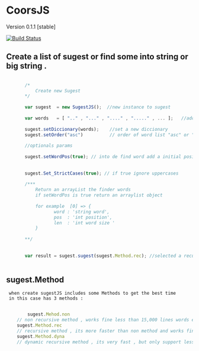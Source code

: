 # CoorsJS

  Version 0.1.1 [stable]
  
   [![Build Status](https://secure.travis-ci.org/mde/timezone-js.png)](https://secure.travis-ci.org/mde/timezone-js)

  ## Create a list of sugest or find some into string or big string .
  
 
 ```js
   
        /*
            Create new Sugest 
        */
        
        var sugest  = new SugestJS();  //new instance to sugest 
        
        var words   = [ ".." , "..." , "...." , "....." , ... ];   //add o create wordlist to find   
        
        sugest.setDiccionary(words);    //set a new diccionary 
        sugest.setOrder("asc")          // order of word list "asc" or "desc" , remember asc = a to z  and desc = z to a 
        
        //optionals params 
        
        sugest.setWordPos(true); // into de find word add a initial position and len of word 
        
        
		sugest.Set_StrictCases(true); // if true ignore uppercases
        
        /***
            Return an arrayList the finder words 
            if setWordPos is true return an arraylist object 
            
            for example  [0] => {
                   word : 'string word',
                   pos  : 'int position',
                   len  : 'int word size '
            }
        
        **/
        
	
        var result = sugest.sugest(sugest.Method.rec); //selected a recursive method 
        
```
 ## sugest.Method 
     
     when create sugestJS includes some Methods to get the best time 
     in this case has 3 methods :
   
```js
    
    	sugest.Mehod.non   	
	// non recursive method , works fine less than 15,000 lines words equal 60,000 words 
	sugest.Method.rec  
	// recursive method , its more faster than non method and works fine more than 25,000 lines or more 
	sugest.Method.dyna 
	// dynamic recursive method , its very fast , but only support less than 8,000 lines , but if reduce 8,000 in 			   	 // in one line and create partitions, this method is the best.
```
